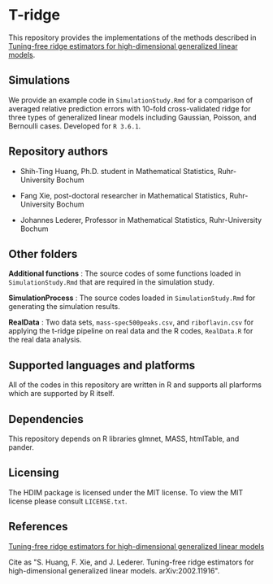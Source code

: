 # T-ridge

This repository provides the implementations of the methods described in [Tuning-free ridge estimators for high-dimensional generalized linear models](https://arxiv.org/abs/2002.11916).

## Simulations

We provide an example code in `SimulationStudy.Rmd` for a comparison of averaged relative prediction errors with 10-fold cross-validated ridge for three types of generalized linear models including Gaussian, Poisson, and Bernoulli cases. Developed for `R 3.6.1`.

## Repository authors 

* Shih-Ting Huang, Ph.D. student in Mathematical Statistics, Ruhr-University Bochum

* Fang Xie, post-doctoral researcher in Mathematical Statistics, Ruhr-University Bochum

* Johannes Lederer, Professor in Mathematical Statistics, Ruhr-University Bochum

## Other folders

**Additional functions** : The source codes of some functions loaded in `SimulationStudy.Rmd` that are required in the simulation study.

**SimulationProcess** : The source codes loaded in `SimulationStudy.Rmd` for generating the simulation results.

**RealData** : Two data sets, `mass-spec500peaks.csv`, and `riboflavin.csv` for applying the t-ridge pipeline on real data and the R codes, `RealData.R` for the real data analysis.

## Supported languages and platforms

All of the codes in this repository are written in R and supports all plarforms which are
 supported by R itself.

## Dependencies

This repository depends on R libraries glmnet, MASS, htmlTable, and pander.

## Licensing

The HDIM package is licensed under the MIT license. To
view the MIT license please consult `LICENSE.txt`.

## References
 [Tuning-free ridge estimators for high-dimensional generalized linear models](https://arxiv.org/abs/2002.11916)
 
 Cite as "S. Huang, F. Xie, and J. Lederer. Tuning-free ridge estimators for high-dimensional generalized linear models. arXiv:2002.11916".

